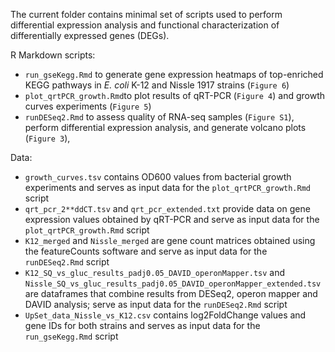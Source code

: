 The current folder contains minimal set of scripts used to perform differential expression analysis and functional characterization of differentially expressed genes (DEGs).

R Markdown scripts:
* `run_gseKegg.Rmd` to generate gene expression heatmaps of top-enriched KEGG pathways in *E. coli* K-12 and Nissle 1917 strains (`Figure 6`)
* `plot_qrtPCR_growth.Rmd`to plot results of qRT-PCR (`Figure 4`) and growth curves experiments (`Figure 5`)
* `runDESeq2.Rmd` to assess quality of RNA-seq samples (`Figure S1`), perform differential expression analysis, and generate volcano plots (`Figure 3`), 

Data:
* `growth_curves.tsv` contains OD600 values from bacterial growth experiments and serves as input data for the `plot_qrtPCR_growth.Rmd` script
* `qrt_pcr_2**ddCT.tsv` and `qrt_pcr_extended.txt` provide data on gene expression values obtained by qRT-PCR and serve as input data for the `plot_qrtPCR_growth.Rmd` script
* `K12_merged` and `Nissle_merged` are gene count matrices obtained using the featureCounts software and serve as input data for the `runDESeq2.Rmd` script
* `K12_SQ_vs_gluc_results_padj0.05_DAVID_operonMapper.tsv` and `Nissle_SQ_vs_gluc_results_padj0.05_DAVID_operonMapper_extended.tsv` are dataframes that combine results from DESeq2, operon mapper and DAVID analysis; serve as input data for the `runDESeq2.Rmd` script
* `UpSet_data_Nissle_vs_K12.csv` contains log2FoldChange values and gene IDs for both strains and serves as input data for the `run_gseKegg.Rmd` script
